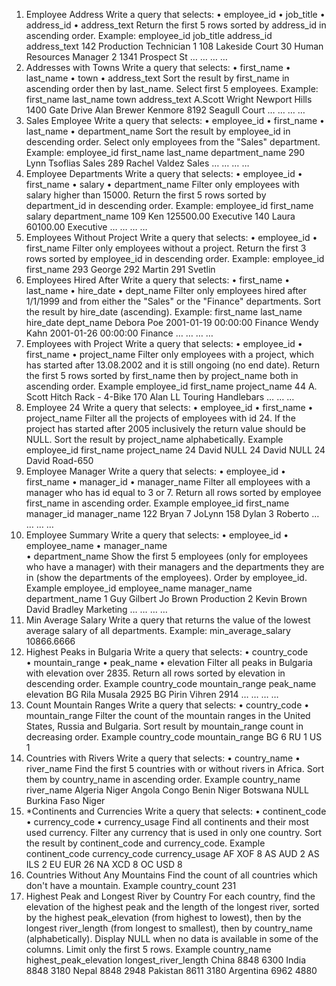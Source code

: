 1.	Employee Address
Write a query that selects:
•	employee_id
•	job_title
•	address_id
•	address_text
Return the first 5 rows sorted by address_id in ascending order.
Example:
employee_id	job_title	address_id	address_text
142	Production Technician	1	108 Lakeside Court
30	Human Resources Manager	2	1341 Prospect St
…	…	…	…
2.	Addresses with Towns
Write a query that selects:
•	first_name
•	last_name
•	town
•	address_text
Sort the result by first_name in ascending order then by last_name. Select first 5 employees.
Example:
first_name	last_name	town	address_text
A.Scott	Wright	Newport Hills	1400 Gate Drive
Alan	Brewer	Kenmore	8192 Seagull Court
…	…	…	…
3.	Sales Employee
Write a query that selects:
•	employee_id
•	first_name
•	last_name
•	department_name
Sort the result by employee_id in descending order. Select only employees from the "Sales" department.
Example:
employee_id	first_name	last_name	department_name
290	Lynn	Tsoflias	Sales
289	Rachel	Valdez	Sales
…	…	…	…
4.	Employee Departments
Write a query that selects:
•	employee_id
•	first_name
•	salary
•	department_name
Filter only employees with salary higher than 15000. Return the first 5 rows sorted by department_id in descending order.
Example:
employee_id	first_name	salary	department_name
109	Ken	125500.00	Executive
140	Laura	60100.00	Executive
…	…	…	…
5.	Employees Without Project
Write a query that selects:
•	employee_id
•	first_name
Filter only employees without a project. Return the first 3 rows sorted by employee_id in descending order.
Example:
employee_id	first_name
293	George
292	Martin
291	Svetlin
6.	Employees Hired After
Write a query that selects:
•	first_name
•	last_name
•	hire_date
•	dept_name
Filter only employees hired after 1/1/1999 and from either the "Sales" or the "Finance" departments. Sort the result by hire_date (ascending).
Example:
first_name	last_name	hire_date	dept_name
Debora     	Poe	2001-01-19 00:00:00	Finance
Wendy	Kahn	2001-01-26 00:00:00	Finance
…	…	…	…
7.	Employees with Project
Write a query that selects:
•	employee_id
•	first_name
•	project_name
Filter only employees with a project, which has started after 13.08.2002 and it is still ongoing (no end date). Return the first 5 rows sorted by first_name then by project_name both in ascending order.
Example
employee_id	first_name	project_name
44	A. Scott	Hitch Rack - 4-Bike
170	Alan	LL Touring Handlebars
…	…	…
8.	Employee 24
Write a query that selects:
•	employee_id
•	first_name
•	project_name
Filter all the projects of employees with id 24. If the project has started after 2005 inclusively the return value should be NULL. Sort the result by project_name alphabetically.
Example
employee_id	first_name	project_name
24	David	NULL
24	David	NULL
24	David	Road-650
9.	Employee Manager
Write a query that selects:
•	employee_id
•	first_name
•	manager_id
•	manager_name
Filter all employees with a manager who has id equal to 3 or 7. Return all rows sorted by employee first_name in ascending order.
Example
employee_id	first_name	manager_id	manager_name
122	Bryan	7	JoLynn
158	Dylan	3	Roberto
…	…	…	…
10.	Employee Summary
Write a query that selects:
•	employee_id
•	employee_name
•	manager_name		
•	department_name
Show the first 5 employees (only for employees who have a manager) with their managers and the departments they are in (show the departments of the employees). Order by employee_id.
Example
employee_id	employee_name	manager_name	department_name
1	Guy Gilbert	Jo Brown	Production
2	Kevin Brown	David Bradley	Marketing
…	…	…	…
11.	Min Average Salary
Write a query that returns the value of the lowest average salary of all departments.
Example:
min_average_salary
10866.6666
12.	Highest Peaks in Bulgaria
Write a query that selects:
•	country_code	
•	mountain_range
•	peak_name
•	elevation
Filter all peaks in Bulgaria with elevation over 2835. Return all rows sorted by elevation in descending order.
Example
country_code	mountain_range	peak_name	elevation
BG	Rila	Musala	2925
BG	Pirin	Vihren	2914
…	…	…	…
13.	Count Mountain Ranges
Write a query that selects:
•	country_code
•	mountain_range
Filter the count of the mountain ranges in the United States, Russia and Bulgaria. Sort result by mountain_range count in decreasing order.
Example
country_code	mountain_range
BG	6
RU	1
US	1
14.	Countries with Rivers
Write a query that selects:
•	country_name
•	river_name
Find the first 5 countries with or without rivers in Africa. Sort them by country_name in ascending order.
Example
country_name	river_name
Algeria	Niger
Angola	Congo
Benin	Niger
Botswana	NULL
Burkina Faso	Niger
15.	*Continents and Currencies
Write a query that selects:
•	continent_code
•	currency_code
•	currency_usage
Find all continents and their most used currency. Filter any currency that is used in only one country. Sort the result by continent_code and currency_code.
Example
continent_code	currency_code	currency_usage
AF	XOF	8
AS	AUD	2
AS	ILS	2
EU	EUR	26
NA	XCD	8
OC	USD	8
16.  Countries Without Any Mountains
Find the count of all countries which don't have a mountain.
Example
country_count
231
17.  Highest Peak and Longest River by Country
For each country, find the elevation of the highest peak and the length of the longest river, sorted by the highest peak_elevation (from highest to lowest), then by the longest river_length (from longest to smallest), then by country_name (alphabetically). Display NULL when no data is available in some of the columns. Limit only the first 5 rows.
Example
country_name	highest_peak_elevation	longest_river_length
China	8848	6300
India	8848	3180
Nepal	8848	2948
Pakistan	8611	3180
Argentina	6962	4880
